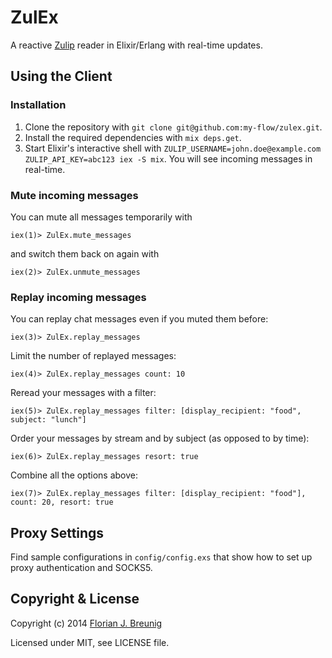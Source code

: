 ZulEx
=====

A reactive [Zulip](https://zulip.com) reader in Elixir/Erlang with real-time updates.


## Using the Client

### Installation

1. Clone the repository with `git clone git@github.com:my-flow/zulex.git`.
2. Install the required dependencies with `mix deps.get`.
3. Start Elixir's interactive shell with `ZULIP_USERNAME=john.doe@example.com ZULIP_API_KEY=abc123 iex -S mix`. You will see incoming messages in real-time.


### Mute incoming messages
You can mute all messages temporarily with

```
iex(1)> ZulEx.mute_messages
```

and switch them back on again with

```
iex(2)> ZulEx.unmute_messages
```


### Replay incoming messages

You can replay chat messages even if you muted them before:

```
iex(3)> ZulEx.replay_messages
```

Limit the number of replayed messages:

```
iex(4)> ZulEx.replay_messages count: 10
```

Reread your messages with a filter:

```
iex(5)> ZulEx.replay_messages filter: [display_recipient: "food", subject: "lunch"]
```

Order your messages by stream and by subject (as opposed to by time):

```
iex(6)> ZulEx.replay_messages resort: true
```

Combine all the options above:

```
iex(7)> ZulEx.replay_messages filter: [display_recipient: "food"], count: 20, resort: true
```


## Proxy Settings
Find sample configurations in `config/config.exs` that show how to set up proxy authentication and SOCKS5.


## Copyright & License

Copyright (c) 2014 [Florian J. Breunig](http://www.my-flow.com)

Licensed under MIT, see LICENSE file.
